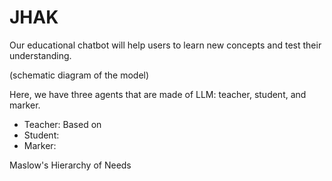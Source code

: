 # JHAK

Our educational chatbot will help users to learn new concepts and test their understanding.

(schematic diagram of the model)

Here, we have three agents that are made of LLM: teacher, student, and marker.
- Teacher: Based on 
- Student:
- Marker:

Maslow's Hierarchy of Needs
